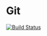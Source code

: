 # Git

[![Build Status](https://travis-ci.org/NicolasDP/git.png?branch=master)](https://travis-ci.org/NicolasDP/git)


